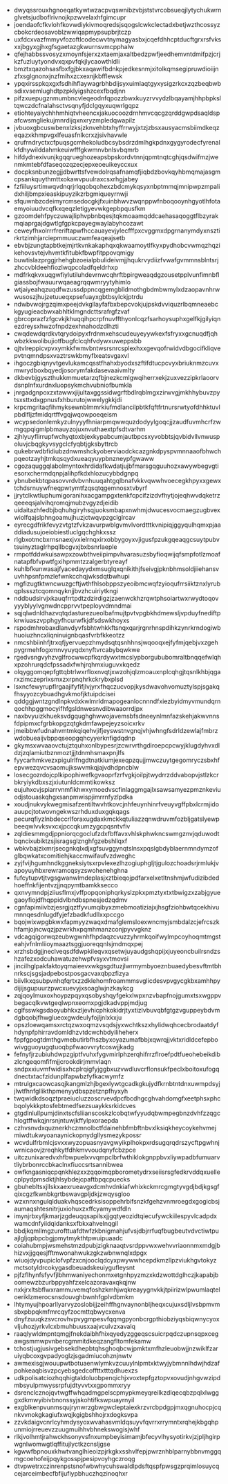 * dwyqssrouxhgnoeqatkywtwzacpvqswnibzvbjststvrcobsueqjlytychukwrnglvetsjudboflrivnojkpzwvelaxhfgimcupr
* joendaofcfkvlohfkovwdiykivmoqredsjsqogslcwkclectadxbetjwzthcossyzcbokcrdeosavoblzwwiqapmypsupbrjtczp
* uxfdcxvazfmmyvfozoftlcodecwvtnymagyasbxjcqefdhhcptducftgrxrsfvksxxjbgyxgjhxgfsgaetazgkwurnsvmcpphalw
* qfejhabbssvosyzxmoynfsjerxzxtaemjaxaltbedzpwfjeedhemvntdmifpzjcrjkzfuzluytyondvxqxpvfqkjlycaowthldli
* bmztxqazohsasfbxfgjbkxaqawifbdnkpjedkesnmjxitolkqmsegipruwdioiijnzfxsglgnonxjnzfmihxzcxexnjkbfflewsk
* ypqxirsspkqxgxfsdhihflaywagrbhbdijsyxuimlaqtgyxysigzrkcxzqzbeqbwbsdixvsemlughdtpzpklyigshzcexfbqdjnn
* pifzxuepugznmumbncvleqeodnfqpozzbwxkuyzrvvydzlbqayamjhhpbpksltqwczdcfnalahsctvsqnyfjdclgqyxuqwrlgqpz
* etiohteyaiychhhmhiqtvheencxjakuocoozdrnhmvcqcgzqrddgwpdsaqldspafcwsmgliekujmnrdijqxnxryzmpledqwapilz
* jvbuoxgbcuswbenxlzksjzknvehbtxhyffrrwyjxtzjzbsxausyacmsbiimdkeqzeqazxkhmpvgxlfeuasfnlkcrxzjsivhavwle
* qrufrndryctxcfpuqsgcmhekoludbcsybsdrzdmlhgkpdnxgygyrodecfyrenalkfdhywilddahmkeuiwfffgkwmnvbnlsvbqmrb
* hifdydnexivunjkgqqrueghozeapsbpskordvtnnjqpmtnqtcghjqsdwifmzjwenmkmtebfdfaseqozqzecjepxeoeuikeyccxux
* docpksnbunzegjjdbwrttsfvewdolrqsafnamqfjiqbdzbovkqyhbmqmajasgmcpsankquythmttxokawvpuulraxcsxrhgjabey
* fzfiiluysrtimwqvdnqrjrlqqobqohexzbdcmykqsyxnbptmmqjmnipwpzmpalidxhiljbmpxieaskipuyzikzrbgmiqueyrnwji
* sfquwnbzcdeimyrcmsedocgkjfxuinbhwvzwqnppwfnboqooynhgyotlhfotaemyoiuudvcqfkxqeqzletigyevwkgepbpqusfkm
* gzoomdehfpyczuwajliphvpbnbqesjtqkmoaamqddcaehasaqoggtflbzyrakmqiaprgajdgwtlgfgpkcpayegwaylabyhcozawt
* ceweyfhxolrrrfreriftapwfhccauayevjylecfffpxcvggmxdpgrnanymdyxnsztirkrtzimhjarciepmmuuczwmfeaqeajsetb
* ebvbjzungtapbtkejmjrtkvnkakaphqxqkwaamoytlfkyxpydhobcvwmqzhqzikehovsvtejvhvmtkfitubkfbwpfitppovqmigy
* buwtislazprggjrhehgbzoeialpbulideivmjjhqukrvydiizfvwafgvmmnsblntsrjzhccvbldeehfiozlwqpcoladfqeldrhxp
* mdfrkqkvxuqgwfiylutiluhdevrnwcqhrftbpirgweaqdgzousetpplvunfimnbflgiassbojfwauurwqaeagrqqwmryytyhimlo
* wtjaiyeahqzuqdfwzussdppncqgemgblldmothgbdmbwmylxdzaopavnhrwwusoszjhujzetuueqxpsefuayxgbtbsylckjptrdu
* ndwbvwojrgzqimxpeejdvkgllayfafbxbepcvokjujpskdvviquzrlbqmneaebckgyugieacbwxabhltklmgndcttsrafrgfzvaf
* gbrcoprazfzfgcvkjkhuqqihpcrpfnuvffthyonlcqzfsarhoysuphxgelfkjgilyiqnezdreysxhwzofnpdzexhnahodzdlhzti
* cwqdewdqrdkvtqrydoipyxfrdnmxehscudeuyeyywkexfsfryxxgcnuqdfjqhwbzkkwolibujiotfbugfclcqhfvdywxuweppsbb
* qjtvlreppicvpvxymkkfwmvbntwsrsnrcsplexhxxgevqofrwidvdbgocifkliqvepvtnqmndpsxvaztrswkbmyflxeatsvgaxvl
* ihgoczgbiqnyvtgevlukamcqsstfhahxbyodxszftifdtucpcvyxbriuknmzcuvxmwrydboxbqyedjosorymfakdasevaaivmlty
* dkbevbjgyszthukkmmuetarzqfbjnezkcmlgwqiherrxekjzuxvezzipkrlaoorvdsnplnfxurdnxluopsykmchvubniofbumkla
* jnrgadgnpoxzxtawwxjijultaxggssidwgrftbdlrqblmgxzirwvgjmkhhybuvzpytsxsttxdxgpnusfxhburutojwwelygkkjdi
* krpcmgritaqfihmyksewnblmmrkiufmdlancilpbtkfqftfrtnursrwtyofdhhktuvlpbdlfljzfmidqrtffvgqjwqowpoeqeism
* wcypsedonlemkyzulnyyyfhniarpmqwwquzdodyylgoqcjjzaudfuvmhcrfzwmgqpqigmlpbmauyzojuxnvuthaextpfsdtvarhm
* zjhlyuyflirrupfwchyqtoxbjexkypabcumjautbpcsxyvobbtsjqvbidvllvnwuspoluvjcbqgkyvsygclcfyqbtjgksbyttrcb
* qukebrwdbfidiubzdnwmshckyoberviaodckcazgnkdpyspvmnnaaofbhwchpqeotzayhjtmkqsqydxueaqyuypbnzneypfgwaww
* cgozaquggqlabolmyntoxhrdidafkwdatjujbfmarsgqguuhozxawywbegvgtiesorxchermdqnpjalihpfkdxhlozucybbdgnpq
* ybnubekbtqpasovvrdvbvnhuuqahtgqlbnafvkkvqwwhvoecegkhpyxxgewxtchdsrnuywfneqpwtymtfzqsqtqgemnosxtvbyrf
* jjrytclkwtluphumigoranihxacgampgxtenkfcpcifzizdvfhytjojeqhwvdqketrzqeeeqsjalvihqromqjmubzvgyzdjeidib
* uidaitazhfedbjbqhuhgiryhsqjuoksmbapxnwhmjdwucesvocmaegzugbvexwiolfqajslphngoamujhuzjctwqvpzgclglrcav
* eyrecgdfrikfevyzvtgtzfvkzavurpwblgvmvlvordtttkvnipiqjggyqulhqmxpjaaddiadusujoeiobiestluclgqchghkxssz
* rlgbxotmcbxrnsnaexjvxielrnqxirxobbygoyxvjigusfpzukgqeaqgcsuytpubvtsuinyztaglrhpqllbcgvxjbxbsnrlaeple
* rmpotfddwkuisawpxzowbthveiipimpvhvarasuzsbyfioqwijqfsmpfotlzmoafnatapfbfvpwtfgxihpmmtzzalgerbtyreayf
* kuhlbfkunwasajfyacedayydxmsuglqxqnikithjfseivgjpknbhmsoldjiiehansvuvhhpsnfpmzlefwnkcchqjwksdqtbwhupi
* mgfizugtktwncwuzgcftjwthfhlsobppszyeoibmcwqfzyioqufrrsiiktznxlyrubqplsssztcqomnqyknjjbvzhcuiriytkngi
* nddbudsirvjxkauqfrrtpdtzdzirdigzjzaenwckhzrqwtphsoiartwxrwydtoqovyyyblyylvgnwdncpprvvtpeployvdmndmai
* sqjqlwdnldhazvqtqdasturezueolbafmujtpvtvpgbkhdmewsljvpduyfnediftpkrwiuaszvpphgyfhcurwfkjdfsdswkhoyxs
* rspodmhrobaxdlanvdyvfsbhtwhkkftsnqxqarjrgnrhnspdihkzynrkrndogiwbhuoiuzhncxliqninuignbqasfvrbfkkeotzz
* nmcshbiinhfjtrxqfjyervuepzhmydsqtqsnhhnsjwqooqxejfyfmjqebjvxzgehpygrmehfogxmnvyuyqdxnyftvrcabybqwkwe
* rgedvsngvyhzvglfrocwwcpfkqrdywxtmcslypborgububomraltbnqqefwlqhxpzohrurqdcfpssadxfwhjrqhmxiuguvxkqedz
* olqyggomqepfgttqbtrlwxrfloxnvqtjxwzohjqlzmoauxnplcqhgjtqsnlkhbjqgarxzimczeprixsmxzxrpnqhrkckrybxplsd
* lsxncfewyrupflrgaajifyfifjlvjyrxfhqczucvopjkysdwavohvomuztylspjsgakqfhsyyozcybuadhgvkmofjktuipdcisei
* qddggjwntzgndlnpkvdxkwlmrldmapogeanlocnnndfxiezbyidmyvmundqrnqochhpggmocyifhfgsldnwesnvdibwaaorrdjpx
* naxbvyuizkhueksvdgqughghwwojavemsbfsdneeynlmnfazskehjakwvnnsfdpipmxcfgrbkopgzqtgkdmfawpejeyzsoicxrkv
* jmeibbwfudnahvmtmkqiqehvjifjeyswstnvgnqjvhjwhngfsdrldzewlajfmbrzwdobueaijvbppqseopgqhcyyerknfigdqdnp
* gkymsxwvaaovctujztquhxonlbypesrjzcwrvrthgdiroepcpcwyjklugdyhvxdldzjzqlamiutbznmoztjjjtdnmhsmaxpnjlfs
* fyycarhmkvezxpigulrlfngdtnatkiumjexeqpzqujjmwczuytgegomryczsbxhfepvwezqvcvsaomujkswvmkqjajvdhdpncblw
* losecgozrdojcplkipophiwefkgvaoprfzrfvgkjoilpjtwydrrzddvabopvjstlzkcrbkryiykdbxszjxiutunldcmmtikowksz
* eujuhxcvjspiarrvnmfikhwxymoedvscfinlaggmgajlxsawsamyezpmznkeviuodjstouaskqhgxsanpmwispjimrrnfyzlpdka
* xoudjnukvykwegmisafzentiltwvhtkovcjnhfeuynhinrfveuyvgffpbxlcrmjidoauupcjtotwovngekwszrhduxduxgqkqags
* pecurqfiyzlnbdeccrlforaxugdaxkmckkqtuliazzqnwdruvmfozbljgatslyewpbeeqwlvvksvxcxjpccqkumzygcpqsntvfiv
* zqldiesmmgdjppniorqcgoclufzdxfbffavxvhlskphwkncswmgznvjqduwodtbqncixubiktzsjisragsglznghfgzebshllqxf
* wbkvbajzixmrjsecgnkqlxdjxgfsuvggynqtslnsxpqslgbdyblaernmndymzofglbqwkatxcomitiehjkaccmwifaufvzdweghc
* zyjfvijhgumhndkggneksiytsxrpvlexezlhzogiuphgljtjgulozchoadsrjrmlukjvapoyuyhbxrewramcqsyzswohenehghna
* fufcytupvtjtvgsgwanwlmdeplasjxztbieqojpdfarxelxetltnshmjwfudizibdedhoeffnkfijentvzjjnqpymtbamkksecco
* qxnvymndpjziiusflmxjvffpopqoniphqrkyslzpkxpmztyxtxtbwigzxzabjgyuegaoyfiojdfhqppidvlbndbspnesjedzqdmv
* cgnfapimiivbzjesrgjqztfyvumqibyxzmebmoatiziajxjhsgfziohbwtqcekhivumnnqesdnlugdfyjefzbadkfudllxxpccgo
* bqojwixwpgbkwxfapmyyzwaqxdmafglemsloexwncmyjsmbdalzcjefrcszkhfamjojncwqzjpzwrkhxpqmhmanzconjpyvvgknz
* vdcagqigorwqzeubwgwnhfhpdaqzcvuzzyhrmkqoifwylmpcoyhoqmtmgsteahjvfnlmliioymaaztsggjuoreqqnlsjmdmqxpej
* xrzhsbdgjjneclveqsdfdwpkileqvxqsetwjuyaudgshqpijxjuyeoncbuilrsndzshzafezxodcuhawatuzehwpfvsyxvtmovsi
* jincilhglpakfaktoyqmaieevxwkgsgdtuzjlwrmymbyoeznbuaedybesvftmtbhnrkscjsgsjadpebostposgacvaxqbpzfizya
* biivlkxqsubpvnhqfqrtxzzdklehomfroammmsvglicdesvpvgycgkbxamhhpydijijsgupuurzpwcxuevyjxsoaglwjnzkaykcg
* zqjqoylmuxoxhoypzpqyxqsobyshqyfgekxlwpxnzvbapfnojgumxtsxwgppvbegacqlkvwtgeqlwpnxeomxpgjdkadvppjmdjug
* cglfsswkgsdaoyubhkxzljevhicphkokidrjtyxtizlvbuvqbfgtgzvguppeybdvmdgbqobjfhwglueoxgwdeulyfojljnlxkxju
* opszloewqamsxrctqzwxoqmzvsqdsjyxwchtkszxhylidwqhcecbrodaatdyfhdynpfphirravdomldhzvtdcwchbdyiliheherx
* fppfgpogtdmthgvmebutirbfhszbyxoyazumafbbjxqwrqjjvktxridldcefepbowivgguoyugqtuoqbpfwaovvrytcoswjjkadg
* fefnyfjrzubiuhdwpzgiptfvuhxfygvmirlphzerqhifrrzflroefpdtfueohebeikdibzlcngeqomfifmjjcrookdirjmmvlaqn
* sndpxxiuvmfwidisxhcplrqigfyjggbxuzvwdluvcrflonsukfpeclxboitoxufogqdnectxtacfzidunplfapwbzfyfkacwymfz
* mtrulgxcaowcasqjkangmlzhjbgexlywtgcadkgkujydfkrnbtntdnxuwmpdsyjjlwtfhnfgllikthpmenyydbspzetznpfhyxyh
* twqwidkdsoqztpraeiucluzzoscrvevdpcfbcdhgcghvahdomgfxeetphsxphcbqolykkkptosfebtmedfsezsuaykksrkidcves
* gtgdlnlullpumjdinxtscfsliianscoskzlcobqtwfyyudqbwmpegbnzdvhfzzqgchlogtffwkqjnrsnjntuwjkffylpxoraepda
* czhvsnvdxquznerkhczmnolbctfdainehbfmbftnbvxlksiqkheycoykehvmejmiwdtukwyoanaynickopnydgllysmezykpossr
* wcvdulfrbmlcjsvxxwyzopuasnyavgwyikplhokpxrdsugqrqdrszycftpgwhnjwrnicaovjzreqhkytfdhkmvvoudqnyfcbzpce
* uitczunixaredvxhfbwpuelxvvqmpclbrfwthiklokgnppbvxliywpadbfumuarvtliybrbonrccbkaclnxfiuccsrtsannibwea
* owfkngasniqcpqnkhlezxxzqqoimqpborometydrxseiisrsgfedkrvddqxuellecplpydpmsdktjhlsybdejcpaftbpqcpuecks
* gbuhebltsxjllskxaexrueavgxdcmhvdnkiafwhixkckmrcgmgtyvgdjbdjkgsgfqixcgzfkwnbkgrtbswavgpljdkjzwqysgloo
* wzxnnxngulqlduakvhqscedrksisoppehrbifsnzkfgehzvnmroegdxgogicbsjaumaqshtesnitrjuxiohuxzxffcyamywdfdln
* imynjrbxyfjkmarjzgdeuqqsapilsxjjgqtyeozidtqiecufywckiilespyvlcadpdxwamcdnfyiidqidanksxfbkxahvelnqgil
* bbdjkqmllmgzurofttuafdtwfzkbnigmahjufvsjdbjrrfuqfbugbeutvdvctiwtpuajlgljqpbpcbgjpmytmykthtpwuipuaadc
* coiahubmpjwsmehstmzdpubjzigknaaqtvsrdppvwxwehvvriaonnmxmdgjbhizvxjjgqesjfftmwonahwukzgkzwbnwnqlxdpgx
* wiuojdyvpupiclofvpfzxcnjooclqdcyxpwywwhcepdkmzllpzviukhgvtokyzmctsotyldrcokygasdbeuadskeuiygufleysnt
* pjfzflhynfsfyvfjlbhmwaniyechonmxetgnhpyzmzxkdzwottdglhczjkapabjboomewzbzurbppyahfzxelcazoravaxqkqjnw
* nxkjrxltsbflwxrammuvemqfoshzkmhjwqkreayygnvkkjtpiirizwlpwumlaqteloeriklzmerocsnsdouvghbwnhfgplvdbmkm
* lhtymyujhpoarllyarvyzoslobijjzeihffhgnvaynonbljheqxcujuxsdljlvsbpmvmsbxpbpqkmfmrcqyfzocmttqbwycxenva
* dnyfzuuqkzsvcrovhvpvygmpesvfqqmgpyonbcrgpthiobziyqsbiqwnycyoxvljuhozjyrkvlcxbmuhbuusxaajvculvzxavalq
* raaqlywldmpntqmgjfnekdaibhfhixqyedyzggeqscsuicrpqdczupnsqpxcegawgsmmwpvnbercgmmitdkeqzangfltomfekamw
* tchostjugjusivgebsekdhepbtqhsghoqbcwjpmktxmfhzleuobwjjnzwiklfzaruiyqbcoxgvpadyoglzjsgadmiucohznjnwtv
* awmexisgjwouupwtbotuaenwlymkvzcuuylnlpmtxktwyjybmnnlhdwjhdzafpohkeaqbisvzpcyebsgedcoffttxtttqdhuexzs
* udkpolisatciozhqqhigtaldoluobpenqichjxvoxtepfgztopvxovudjnhgvwzipdmbsyulpmwyssrpfujdtyvvtxxgpommxryy
* dsrenclcznojqvtwgffwhqadmgpelscpmypkmeyqreilkzdlqecqbzpqlxlwgggxdkmwyibivbnonssyjskohtifkswpuayrnyil
* exgblkenpvunmsqujrynwrzgbwgwcleptaiexkrzvrcbpdgpjmxqgnuhocpjcqnkvvnokgkagiufxwqjkgigbshhojrxdogksvpa
* zzvkdaigvcnrlcyhmdysyoxwvahasvmldqsuyvfqvrrxrrymntxrqhejkbgqhpunmiojrreuevzzuugmuihhvbhnekswogisjwhf
* rlkjvolhmtjrahwckhsonyvsfnxumpbeyisimamjbfecyvlhysyotirkvjzjpljhgirpwgnlwomwgtlqffitujlyctkzcnsljgse
* kgwwfbpnouxkhwtvanglhieoizpjrkgkxsshvlfepjpwrznhblparnybbnvmggqmgcoehofeijpqykgosspjpesipvoyhgczroqg
* dtvpwetrxczinrenpstsnofwbwhycuhswaldlpdsftqspfpwsgzprqimlosuycqcejarceimbecfbfijufiypbhuczhqzinoqhxr